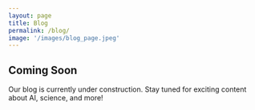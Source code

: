 ```yaml
---
layout: page
title: Blog
permalink: /blog/
image: '/images/blog_page.jpeg'
---
```


<div class="coming-soon">
  <h2>Coming Soon</h2>
  <p>Our blog is currently under construction. Stay tuned for exciting content about AI, science, and more!</p>
</div>
